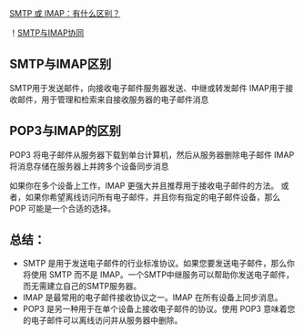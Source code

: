 [SMTP 或 IMAP：有什么区别？](https://www.cnblogs.com/fonks/p/15094225.html)

！[SMTP与IMAP协同](./images/SMTP与IMAP协同.png)

## SMTP与IMAP区别
SMTP用于发送邮件，向接收电子邮件服务器发送、中继或转发邮件
IMAP用于接收邮件，用于管理和检索来自接收服务器的电子邮件消息

## POP3与IMAP的区别
POP3 将电子邮件从服务器下载到单台计算机，然后从服务器删除电子邮件
IMAP 将消息存储在服务器上并跨多个设备同步消息

如果你在多个设备上工作，IMAP 更强大并且推荐用于接收电子邮件的方法。
或者，如果你希望离线访问所有电子邮件，并且你有指定的电子邮件设备，那么 POP 可能是一个合适的选择。

## 总结：
- SMTP 是用于发送电子邮件的行业标准协议。如果您要发送电子邮件，那么你将使用 SMTP 而不是 IMAP。一个SMTP中继服务可以帮助你发送电子邮件，而无需建立自己的SMTP服务器。
- IMAP 是最常用的电子邮件接收协议之一。IMAP 在所有设备上同步消息。
- POP3 是另一种用于在单个设备上接收电子邮件的协议。使用 POP3 意味着您的电子邮件可以离线访问并从服务器中删除。